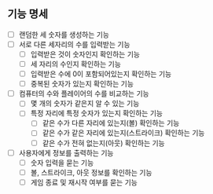 ## 기능 명세
- [ ] 랜덤한 세 숫자를 생성하는 기능
- [ ] 서로 다른 세자리의 수를 입력받는 기능
  - [ ] 입력받은 것이 숫자인지 확인하는 기능
  - [ ] 세 자리의 수인지 확인하는 기능
  - [ ] 입력받은 수에 0이 포함되어있는지 확인하는 기능
  - [ ] 중복된 숫자가 있는지 확인하는 기능
- [ ] 컴퓨터의 수와 플레이어의 수를 비교하는 기능
  - [ ] 몇 개의 숫자가 같은지 알 수 있는 기능
  - [ ] 특정 자리에 특정 숫자가 있는지 확인하는 기능
    - [ ] 같은 수가 다른 자리에 있는지(볼) 확인하는 기능
    - [ ] 같은 수가 같은 자리에 있는지(스트라이크) 확인하는 기능
    - [ ] 같은 수가 전혀 없는지(아웃) 확인하는 기능
- [ ] 사용자에게 정보를 출력하는 기능
  - [ ] 숫자 입력을 묻는 기능
  - [ ] 볼, 스트라이크, 아웃 정보를 확인하는 기능
  - [ ] 게임 종료 및 재시작 여부를 묻는 기능